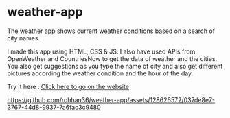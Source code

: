 # weather-app
The weather app shows current weather conditions based on a search of city names.

I made this app using HTML, CSS & JS. I also have used APIs from OpenWeather and CountriesNow to get the data of weather and the cities.
You also get suggestions as you type the name of city and also get different pictures according the weather condition and the hour of the day.
 
Try it here : [Click here to go on the website](https://rohhan36.github.io/weather-app)

https://github.com/rohhan36/weather-app/assets/128626572/037de8e7-3767-44d8-9937-7a6fac3c9480


